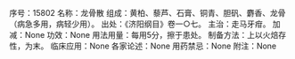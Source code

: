 序号：15802
名称：龙骨散
组成：黄柏、藜芦、石膏、铜青、胆矾、麝香、龙骨（病急多用，病轻少用）。
出处：《济阳纲目》卷一○七。
主治：走马牙疳。
加减：None
功效：None
用法用量：每用5分，擦于患处。
制备方法：上以火焙存性，为末。
临床应用：None
各家论述：None
用药禁忌：None
附注：None
